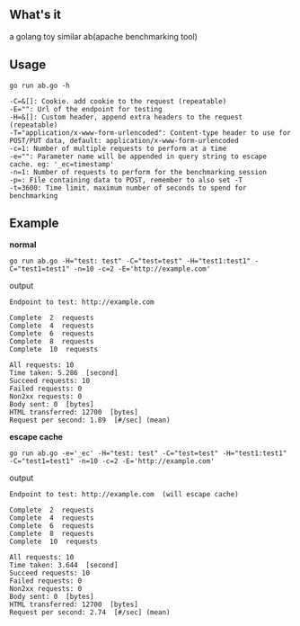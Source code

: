 ## What's it
a golang toy similar ab(apache benchmarking tool)

## Usage

    go run ab.go -h

    -C=&[]: Cookie. add cookie to the request (repeatable)
    -E="": Url of the endpoint for testing
    -H=&[]: Custom header, append extra headers to the request (repeatable)
    -T="application/x-www-form-urlencoded": Content-type header to use for POST/PUT data, default: application/x-www-form-urlencoded
    -c=1: Number of multiple requests to perform at a time
    -e="": Parameter name will be appended in query string to escape cache. eg: '_ec=timestamp'
    -n=1: Number of requests to perform for the benchmarking session
    -p=: File containing data to POST, remember to also set -T
    -t=3600: Time limit. maximum number of seconds to spend for benchmarking

## Example

**normal**

    go run ab.go -H="test: test" -C="test=test" -H="test1:test1" -C="test1=test1" -n=10 -c=2 -E='http://example.com'

output

    Endpoint to test: http://example.com

    Complete  2  requests
    Complete  4  requests
    Complete  6  requests
    Complete  8  requests
    Complete  10  requests

    All requests: 10
    Time taken: 5.286  [second]
    Succeed requests: 10
    Failed requests: 0
    Non2xx requests: 0
    Body sent: 0  [bytes]
    HTML transferred: 12700  [bytes]
    Request per second: 1.89  [#/sec] (mean)

**escape cache**

    go run ab.go -e='_ec' -H="test: test" -C="test=test" -H="test1:test1" -C="test1=test1" -n=10 -c=2 -E='http://example.com'

output

    Endpoint to test: http://example.com  (will escape cache)

    Complete  2  requests
    Complete  4  requests
    Complete  6  requests
    Complete  8  requests
    Complete  10  requests

    All requests: 10
    Time taken: 3.644  [second]
    Succeed requests: 10
    Failed requests: 0
    Non2xx requests: 0
    Body sent: 0  [bytes]
    HTML transferred: 12700  [bytes]
    Request per second: 2.74  [#/sec] (mean)

